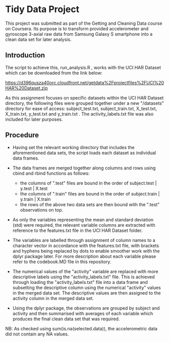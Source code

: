 # Tidy Data Project

This project was submitted as part of the Getting and Cleaning Data course on Coursera. Its purpose is to transform provided
accelerometer and gyroscope 3-axial raw data from Samsung Galaxy S smartphone into a clean data set for later analysis. 

## Introduction

The script to achieve this, run_analysis.R , works with the UCI HAR Dataset which can be downloaded from the link below:

https://d396qusza40orc.cloudfront.net/getdata%2Fprojectfiles%2FUCI%20HAR%20Dataset.zip 

As this assignment focuses on specific datasets within the UCI HAR Dataset directory, the following files were grouped together
under a new "/datasets" directory for ease of access: subject_test.txt, subject_train.txt, X_test.txt, X_train.txt, y_test.txt and 
y_train.txt . The activity_labels.txt file was also included for later purposes.

## Procedure

* Having set the relevant working directory that includes the aforementioned data sets, the script loads each dataset as individual
  data frames.
  
* The data frames are merged together along columns and rows using cbind and rbind functions as follows: 
   - the columns of ".test" files are bound in the order of subject.test | y.test | X.test
   - the columns of ".train" files are bound in the order of subject.train | y.train | X.train
   - the rows of the above two data sets are then bound with the ".test" observations on top.
   
* As only the variables representing the mean and standard deviation (std) were required, the relevant variable columns are extracted 
  with reference to the features.txt file in the UCI HAR Dataset folder. 

* The variables are labelled through assignment of column names to a character vector in accordance with the features.txt file, 
  with brackets and hyphens being replaced by dots to enable smoother work with the dplyr package later. For more description about
  each variable please refer to the codebook.MD file in this repository.
  
* The numerical values of the "activity" variable are replaced with more descriptive labels using the "activity_labels.txt" file.
  This is achieved through loading the "activity_labels.txt" file into a data frame and subsetting the descriptive column using the
  numerical "activity" values in the merged data set. The descriptive values are then assigned to the activity column in the merged
  data set.
  
* Using the dplyr package, the observations are grouped by subject and activity and then summarised with averages of each variable
  which produces the final clean data set that was required.
  
NB: As checked using sum(is.na(selected.data)), the accelerometric data did not contain any NA values. 
